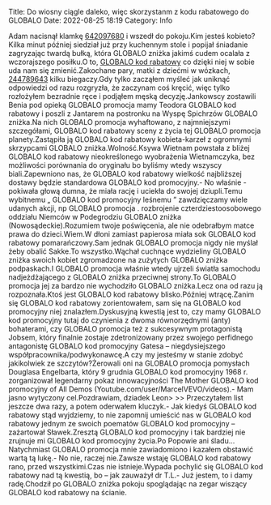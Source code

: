 Title: Do wiosny ciągle daleko, więc skorzystanm z kodu rabatowego do GLOBALO
Date: 2022-08-25 18:19
Category: Info

Adam nacisnął klamkę [642097680](https://telinfo.co/pl/numer/642097680/) i wszedł do pokoju.Kim jesteś kobieto?Kilka minut później siedział już przy kuchennym stole i popijał śniadanie zagryzając twardą bułką, która GLOBALO zniżka jakimś cudem ocalała z wczorajszego posiłku.O to, [GLOBALO kod rabatowy](https://promki.pl/kody-rabatowe/globalo) co dzięki niej w sobie uda nam się zmienić.Zakochane pary, matki z dziećmi w wózkach, [244789643](https://telinfo.co/fr/numero/serie/244/78/96/) kilku biegaczy.Gdy tylko zacząłem myśleć jak uniknąć odpowiedzi od razu rozgryzła, że zaczynam coś kręcić, więc tylko rozłożyłem bezradnie ręce i podjąłem męską decyzję.Jankowscy zostawili Benia pod opieką GLOBALO promocja mamy Teodora GLOBALO kod rabatowy i poszli z Jantarem na postronku na Wyspę Spichrzów GLOBALO zniżka.Na nich GLOBALO promocja wyhaftowano, z najmniejszymi szczegółami, GLOBALO kod rabatowy sceny z życia tej GLOBALO promocja planety.Zastąpiła ją GLOBALO kod rabatowy kobieta-karzeł z ogromnymi skrzypcami GLOBALO zniżka.Wolność.Ksywa Wietnam powstała z bliżej GLOBALO kod rabatowy nieokreślonego wyobrażenia Wietnamczyka, bez możliwości porównania do oryginału bo byliśmy wtedy wszyscy biali.Zapewniono nas, że GLOBALO kod rabatowy wielkość najbliższej dostawy będzie standardowa GLOBALO kod promocyjny.- No właśnie - pokiwała głową dumna, że miała rację i uciekła do swojej dziupli.Temu wybitnemu „ GLOBALO kod promocyjny leśnemu ” zawdzięczamy wiele udanych akcji, np GLOBALO promocja . rozbrojenie czterdziestoosobowego oddziału Niemców w Podegrodziu GLOBALO zniżka (Nowosądeckie).Rozumiem twoje poświęcenia, ale nie odebrałbym matce prawa do dzieci.Wiem.W dłoni zamiast papierosa miała sok GLOBALO kod rabatowy pomarańczowy.Sam jednak GLOBALO promocja nigdy nie myślał żeby obalić Sakke.To wszystko.Wąchał cuchnące wydzieliny GLOBALO zniżka swoich kobiet zgromadzone na zużytych GLOBALO zniżka podpaskach.I GLOBALO promocja właśnie wtedy ujrzeli światła samochodu nadjeżdżającego z GLOBALO zniżka przeciwnej strony.To GLOBALO promocja jej za bardzo nie wychodziło GLOBALO zniżka.Lecz ona od razu ją rozpoznała.Ktoś jest GLOBALO kod rabatowy blisko.Później wtrącę.Zanim się GLOBALO kod rabatowy zorientowałem, sam się na GLOBALO kod promocyjny niej znalazłem.Dyskusyjną kwestią jest to, czy mamy GLOBALO kod promocyjny tutaj do czynienia z dwoma równorzędnymi (anty) bohaterami, czy GLOBALO promocja też z sukcesywnym protagonistą Jobsem, który finalnie zostaje zdetronizowany przez swojego perfidnego antagonistę GLOBALO kod promocyjny Gatesa – niegdysiejszego współpracownika/podwykonawcę.A czy my jesteśmy w stanie zdobyć jakikolwiek ze szczytów?Żerowali oni na GLOBALO promocja pomysłach Douglasa Engelbarta, który 9 grudnia GLOBALO kod promocyjny 1968 r. zorganizował legendarny pokaz innowacyjności The Mother GLOBALO kod promocyjny of All Demos (Youtube.com/user/MarcelVEVO/videos).- Mam jasno wytyczony cel.Pozdrawiam, dziadek Leon> >> Przeczytałem list jeszcze dwa razy, a potem oderwałem kluczyk.- Jak kiedyś GLOBALO kod rabatowy stąd wyjdziemy, to nie zapomnij umieścić nas w GLOBALO kod rabatowy jednym ze swoich poematów GLOBALO kod promocyjny – zażartował Sławek.Zresztą GLOBALO kod promocyjny i tak bardziej nie zrujnuje mi GLOBALO kod promocyjny życia.Po Popowie ani śladu… Natychmiast GLOBALO promocja mnie zawiadomiono i kazałem obstawić wartą tą lukę.- No nie, raczej nie.Zawsze wstaję GLOBALO kod rabatowy rano, przed wszystkimi.Czas nie istnieje.Wypada pochylić się GLOBALO kod rabatowy nad tą kwestią, bo – jak zauważył dr T.L.- Już jestem, to i damy radę.Chodził po GLOBALO zniżka pokoju spoglądając na zegar wiszący GLOBALO kod rabatowy na ścianie.
